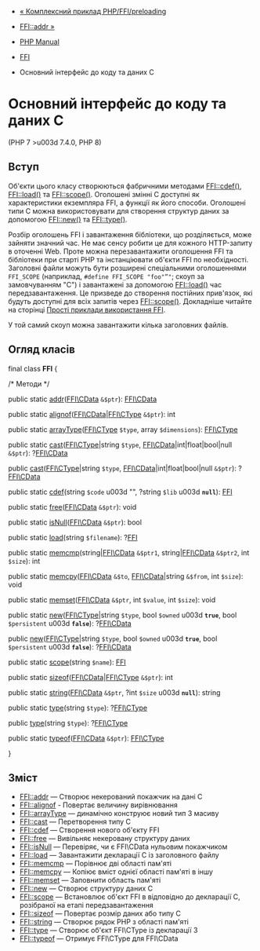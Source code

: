 - [« Комплексний приклад PHP/FFI/preloading](ffi.examples-complete.md)
- [FFI::addr »](ffi.addr.md)

- [PHP Manual](index.md)
- [FFI](book.ffi.md)
- Основний інтерфейс до коду та даних C

# Основний інтерфейс до коду та даних C

(PHP 7 \>u003d 7.4.0, PHP 8)

## Вступ

Об'єкти цього класу створюються фабричними методами
[FFI::cdef()](ffi.cdef.md), [FFI::load()](ffi.load.md) та
[FFI::scope()](ffi.scope.md). Оголошені змінні C доступні як
характеристики екземпляра FFI, а функції як його способи. Оголошені типи C
можна використовувати для створення структур даних за допомогою
[FFI::new()](ffi.new.md) та [FFI::type()](ffi.type.md).

Розбір оголошень FFI і завантаження бібліотеки, що розділяється, може зайняти
значний час. Не має сенсу робити це для кожного HTTP-запиту
в оточенні Web. Проте можна перезавантажити оголошення FFI та
бібліотеки при старті PHP та інстанціювати об'єкти FFI по
необхідності. Заголовні файли можуть бути розширені спеціальними
оголошеннями `FFI_SCOPE` (наприклад, `#define FFI_SCOPE "foo"”"`; скоуп
за замовчуванням "C") і завантажені за допомогою [FFI::load()](ffi.load.md)
час передзавантаження. Це призведе до створення постійних прив'язок, які
будуть доступні для всіх запитів через [FFI::scope()](ffi.scope.md).
Докладніше читайте на сторінці [Прості приклади використання FFI](ffi.examples-complete.md).

У той самий скоуп можна завантажити кілька заголовних файлів.

## Огляд класів

final class **FFI** {

/\* Методи \*/

public static [addr](ffi.addr.md)([FFI\CData](class.ffi-cdata.md)
`&$ptr`): [FFI\CData](class.ffi-cdata.md)

public static
[alignof](ffi.alignof.md)([FFI\CData](class.ffi-cdata.md)\|[FFI\CType](class.ffi-ctype.md)
`&$ptr`): int

public static
[arrayType](ffi.arraytype.md)([FFI\CType](class.ffi-ctype.md)
`$type`, array `$dimensions`): [FFI\CType](class.ffi-ctype.md)

public static
[cast](ffi.cast.md)([FFI\CType](class.ffi-ctype.md)\|string `$type`,
[FFI\CData](class.ffi-cdata.md)\|int\|float\|bool\|null `&$ptr`):
?[FFI\CData](class.ffi-cdata.md)

public [cast](ffi.cast.md)([FFI\CType](class.ffi-ctype.md)\|string
`$type`, [FFI\CData](class.ffi-cdata.md)\|int\|float\|bool\|null
`&$ptr`): ?[FFI\CData](class.ffi-cdata.md)

public static [cdef](ffi.cdef.md)(string `$code` u003d "", ?string `$lib`
u003d **`null`**): [FFI](class.ffi.md)

public static [free](ffi.free.md)([FFI\CData](class.ffi-cdata.md)
`&$ptr`): void

public static
[isNull](ffi.isnull.md)([FFI\CData](class.ffi-cdata.md) `&$ptr`):
bool

public static [load](ffi.load.md)(string `$filename`):
?[FFI](class.ffi.md)

public static
[memcmp](ffi.memcmp.md)(string\|[FFI\CData](class.ffi-cdata.md)
`&$ptr1`, string\|[FFI\CData](class.ffi-cdata.md) `&$ptr2`, int
`$size`): int

public static
[memcpy](ffi.memcpy.md)([FFI\CData](class.ffi-cdata.md) `&$to`,
[FFI\CData](class.ffi-cdata.md)\|string `&$from`, int `$size`): void

public static
[memset](ffi.memset.md)([FFI\CData](class.ffi-cdata.md) `&$ptr`, int
`$value`, int `$size`): void

public static
[new](ffi.new.md)([FFI\CType](class.ffi-ctype.md)\|string `$type`,
bool `$owned` u003d **`true`**, bool `$persistent` u003d **`false`**):
?[FFI\CData](class.ffi-cdata.md)

public [new](ffi.new.md)([FFI\CType](class.ffi-ctype.md)\|string
`$type`, bool `$owned` u003d **`true`**, bool `$persistent` u003d **`false`**):
?[FFI\CData](class.ffi-cdata.md)

public static [scope](ffi.scope.md)(string `$name`):
[FFI](class.ffi.md)

public static
[sizeof](ffi.sizeof.md)([FFI\CData](class.ffi-cdata.md)\|[FFI\CType](class.ffi-ctype.md)
`&$ptr`): int

public static
[string](ffi.string.md)([FFI\CData](class.ffi-cdata.md) `&$ptr`,
?int `$size` u003d **`null`**): string

public static [type](ffi.type.md)(string `$type`):
?[FFI\CType](class.ffi-ctype.md)

public [type](ffi.type.md)(string `$type`):
?[FFI\CType](class.ffi-ctype.md)

public static
[typeof](ffi.typeof.md)([FFI\CData](class.ffi-cdata.md) `&$ptr`):
[FFI\CType](class.ffi-ctype.md)

}

## Зміст

- [FFI::addr](ffi.addr.md) — Створює некерований покажчик на
дані C
- [FFI::alignof](ffi.alignof.md) - Повертає величину вирівнювання
- [FFI::arrayType](ffi.arraytype.md) — динамічно конструює
новий тип З масиву
- [FFI::cast](ffi.cast.md) — Перетворення типу C
- [FFI::cdef](ffi.cdef.md) — Створення нового об'єкту FFI
- [FFI::free](ffi.free.md) — Вивільняє некеровану структуру
даних
- [FFI::isNull](ffi.isnull.md) — Перевіряє, чи є FFI\CData
нульовим покажчиком
- [FFI::load](ffi.load.md) — Завантажити декларації C із заголовного
файлу
- [FFI::memcmp](ffi.memcmp.md) — Порівнює дві області пам'яті
- [FFI::memcpy](ffi.memcpy.md) — Копіює вміст однієї області
пам'яті в іншу
- [FFI::memset](ffi.memset.md) — Заповнити область пам'яті
- [FFI::new](ffi.new.md) — Створює структуру даних C
- [FFI::scope](ffi.scope.md) — Встановлює об'єкт FFI в
відповідно до декларації С, розібраної на етапі передзавантаження
- [FFI::sizeof](ffi.sizeof.md) — Повертає розмір даних або типу C
- [FFI::string](ffi.string.md) — Створює рядок PHP з області
пам'яті
- [FFI::type](ffi.type.md) — Створює об'єкт FFI\CType із декларації
З
- [FFI::typeof](ffi.typeof.md) — Отримує FFI\CType для FFI\CData
